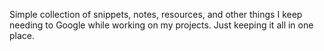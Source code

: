 Simple collection of snippets, notes, resources, and other things I keep needing to Google while working on my projects. Just keeping it all in one place.